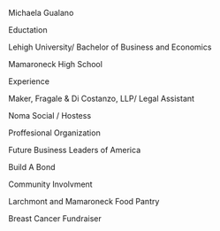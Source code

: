 Michaela Gualano

Eductation


Lehigh University/ Bachelor of Business and Economics 

Mamaroneck High School 

Experience 


Maker, Fragale & Di Costanzo, LLP/ Legal Assistant 

Noma Social / Hostess	

Proffesional Organization


Future Business Leaders of America

Build A Bond

Community Involvment


Larchmont and Mamaroneck Food Pantry

Breast Cancer Fundraiser 
